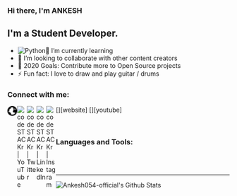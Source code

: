 ### Hi there, I'm ANKESH 

## I'm a Student Developer.
- 🌱 I’m currently learning <img align="left" alt="Python" src="https://cdn4.iconfinder.com/data/icons/logos-and-brands/512/267_Python_logo-512.png" />
- 👯 I’m looking to collaborate with other content creators
- 🥅 2020 Goals: Contribute more to Open Source projects
- ⚡ Fun fact: I love to draw and play guitar / drums

### Connect with me:

[<img align="left" alt="codeSTACKr.com" width="22px" src="https://raw.githubusercontent.com/iconic/open-iconic/master/svg/globe.svg" />][website]
[<img align="left" alt="codeSTACKr | YouTube" width="22px" src="https://cdn.jsdelivr.net/npm/simple-icons@v3/icons/youtube.svg" />][youtube]
[<img align="left" alt="codeSTACKr | Twitter" width="22px" src="https://cdn.jsdelivr.net/npm/simple-icons@v3/icons/twitter.svg" />][twitter]
[<img align="left" alt="codeSTACKr | LinkedIn" width="22px" src="https://cdn.jsdelivr.net/npm/simple-icons@v3/icons/linkedin.svg" />][linkedin]
[<img align="left" alt="codeSTACKr | Instagram" width="22px" src="https://cdn.jsdelivr.net/npm/simple-icons@v3/icons/instagram.svg" />][instagram]

<br />

### Languages and Tools:

<br />
<br />

---

<img align="left" alt="Ankesh054-official's Github Stats" src="https://github-readme-stats.vercel.app/api?username=Ankesh054-official&show_icons=true&hide_border=true" />

[twitter]: https://twitter.com/_ANKESHOfficial
[instagram]: https://www.instagram.com/ankesh_official_054/
[linkedin]: https://linkedin.com/in/ankesh_official_054/
[facebook]: https://www.facebook.com/ankesh054official
